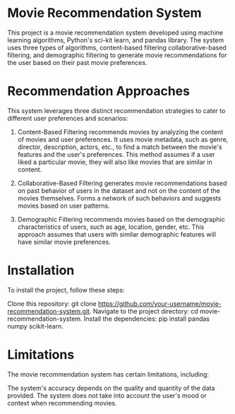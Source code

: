 # Movie Recommendation System 

This project is a movie recommendation system developed using machine learning algorithms, Python's sci-kit learn, and pandas library. The system uses three types of algorithms, content-based filtering collaborative-based filtering, and demographic filtering to generate movie recommendations for the user based on their past movie preferences.

# Recommendation Approaches

This system leverages three distinct recommendation strategies to cater to different user preferences and scenarios:

1. Content-Based Filtering
recommends movies by analyzing the content of movies and user preferences. It uses movie metadata, such as genre, director, description, actors, etc., to find a match between the movie's features and the user's preferences. This method assumes if a user liked a particular movie, they will also like movies that are similar in content.

2. Collaborative-Based Filtering
generates movie recommendations based on past behavior of users in the dataset and not on the content of the movies themselves. Forms a network of such behaviors and suggests movies based on user patterns. 

3. Demographic Filtering
recommends movies based on the demographic characteristics of users, such as age, location, gender, etc. This approach assumes that users with similar demographic features will have similar movie preferences. 

# Installation

To install the project, follow these steps:

Clone this repository: git clone https://github.com/your-username/movie-recommendation-system.git.
Navigate to the project directory: cd movie-recommendation-system.
Install the dependencies: pip install pandas numpy scikit-learn.


# Limitations

The movie recommendation system has certain limitations, including:

The system's accuracy depends on the quality and quantity of the data provided.
The system does not take into account the user's mood or context when recommending movies.
